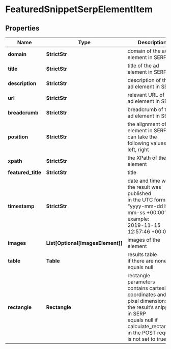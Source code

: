 # FeaturedSnippetSerpElementItem


## Properties

| Name | Type | Description | Notes |
|------------ | ------------- | ------------- | -------------|
**domain** | **StrictStr** | domain of the ad element in SERP |[optional]|
**title** | **StrictStr** | title of the ad element in SERP |[optional]|
**description** | **StrictStr** | description of the ad element in SERP |[optional]|
**url** | **StrictStr** | relevant URL of the ad element in SERP |[optional]|
**breadcrumb** | **StrictStr** | breadcrumb of the ad element in SERP |[optional]|
**position** | **StrictStr** | the alignment of the element in SERP<br>can take the following values:<br>left, right |[optional]|
**xpath** | **StrictStr** | the XPath of the element |[optional]|
**featured_title** | **StrictStr** | title |[optional]|
**timestamp** | **StrictStr** | date and time when the result was published<br>in the UTC format: “yyyy-mm-dd hh-mm-ss +00:00”<br>example:<br>2019-11-15 12:57:46 +00:00 |[optional]|
**images** | **List[Optional[ImagesElement]]** | images of the element |[optional]|
**table** | **Table** | results table<br>if there are none, equals null |[optional]|
**rectangle** | **Rectangle** | rectangle parameters<br>contains cartesian coordinates and pixel dimensions of the result’s snippet in SERP<br>equals null if calculate_rectangles in the POST request is not set to true |[optional]|